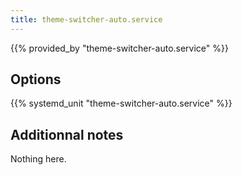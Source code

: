 ```yaml
---
title: theme-switcher-auto.service
---
```


{{% provided_by "theme-switcher-auto.service" %}}

## Options

{{% systemd_unit "theme-switcher-auto.service" %}}

## Additionnal notes

Nothing here.